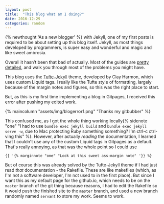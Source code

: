 ```yaml
---
layout: post
title:  "This blog what am I doing?"
date: 2016-12-29
categories: random
---
```


{% newthought 'As a new blogger' %} with Jekyll, one of my first posts is required to be about setting up this blog itself. Jekyll, as most things developed by programmers, is super easy and wonderful and magic and like sweet ambrosia.

Overall it hasn’t been that bad of actually. Most of the guides are [pretty detailed](http://andybeger.com/2016/06/20/moving-from-wordpress-to-jekyll/), and walk you through most of the problems you might have.

This blog uses the [Tufte-Jekyll](https://github.com/clayh53/tufte-jekyll) theme, developed by Clay Harmon, which uses custom Liquid tags. I really like the Tufte style of formatting, largely because of the margin notes and figures, so this was the right place to start.

But, as this is my first time implementing a blog in Gitpages, I received this error after pushing my edited work.

{% maincolumn "assets/img/blogerror1.png" "Thanks my gitbubber" %}

This confused me, as I got the whole thing working locally{% sidenote "one" "I had to use ```bundle exec jekyll build``` and ```bundle exec jekyll serve -w```, due to Mac protecting Ruby something something? I'm ctrl-c ctrl-ving this" %}. However, after actually *reading* the documentation, I learned that I couldn't use any of the custom Liquid tags in Gitpages as a default. That's really annoying, as that was the whole point so I could use


```{{ '{% marginnote "one" "Look at this sweet ass-margin note" '}} %}```


But of course this was already solved by the Tufte-Jekyll theme if I had just read *that* documentation - the Rakefile. These are like makefiles (which, as I'm not a software developer, I'm not used to in the first place). But since I want this as my default page for the github.io, which needs to be on the ```master``` branch of the git thing because reasons, I had to edit the Rakefile so it would push the finished site to the ```master``` branch, and used a new branch randomly named ```servant``` to store my work. Seems to work.
